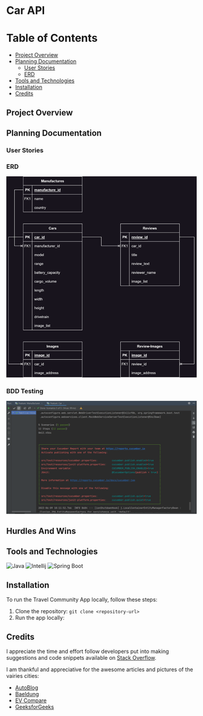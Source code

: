 # Car API



# Table of Contents


- [Project Overview](#project-overview)
- [Planning Documentation](#planning-documentation)
  - [User Stories](#user-stories)
  - [ERD](#erd)
- [Tools and Technologies](#tools-and-technologies)
- [Installation](#installation)
- [Credits](#credits)


## Project Overview


## Planning Documentation 

### User Stories


### ERD
![ERD](https://github.com/tanyigbo/Car-Catalogue-API/blob/main/assests/ERD.png)

### BDD Testing
![BDD](https://github.com/tanyigbo/Car-Catalogue-API/blob/main/assests/BDD-testing.PNG)
##  Hurdles And Wins 



##  Tools and Technologies

  
  ![Java](https://img.shields.io/badge/java-%23ED8B00.svg?style=for-the-badge&logo=java&logoColor=white)
![Intellij](https://img.shields.io/badge/IntelliJ_IDEA-000000.svg?style=for-the-badge&logo=intellij-idea&logoColor=white)
![Spring Boot](https://img.shields.io/badge/Spring-6DB33F?style=for-the-badge&logo=spring&logoColor=white)




## Installation
To run the Travel Community App locally, follow these steps:

1. Clone the repository: `git clone <repository-url>`
5. Run the app locally: 


##  Credits 
I appreciate the time and effort follow developers put into making suggestions and code snippets available on [Stack Overflow](https://stackoverflow.com/).

I am thankful and appreciative for the awesome articles and pictures of the vairies cities:

- [AutoBlog](https://www.autoblog.com/)<br>
- [Baeldung](https://www.baeldung.com/)<br>
- [EV Compare](https://evcompare.io/)<br>
- [GeeksforGeeks](https://www.geeksforgeeks.org/)<br>
